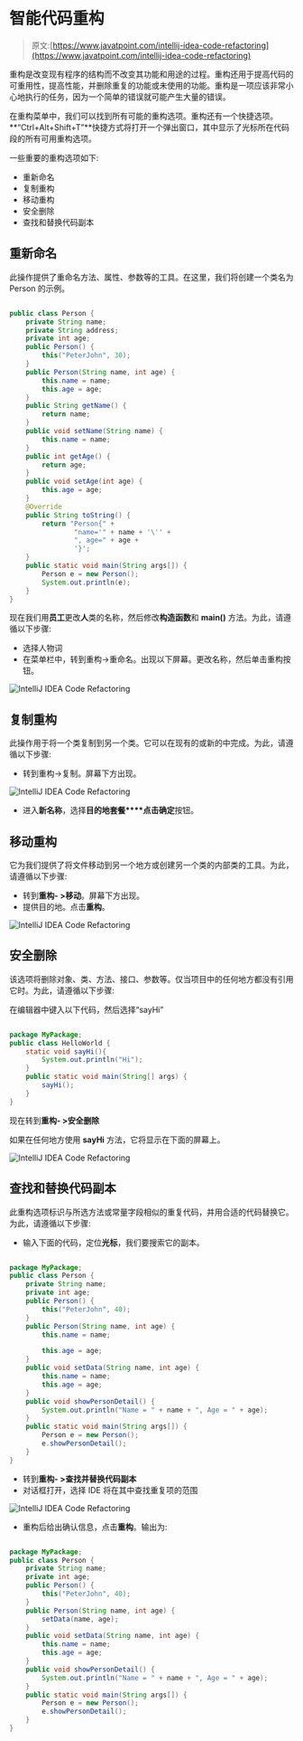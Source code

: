 # 智能代码重构

> 原文:[https://www.javatpoint.com/intellij-idea-code-refactoring](https://www.javatpoint.com/intellij-idea-code-refactoring)

重构是改变现有程序的结构而不改变其功能和用途的过程。重构还用于提高代码的可重用性，提高性能，并删除重复的功能或未使用的功能。重构是一项应该非常小心地执行的任务，因为一个简单的错误就可能产生大量的错误。

在重构菜单中，我们可以找到所有可能的重构选项。重构还有一个快捷选项。**“Ctrl+Alt+Shift+T”**快捷方式将打开一个弹出窗口，其中显示了光标所在代码段的所有可用重构选项。

一些重要的重构选项如下:

*   重新命名
*   复制重构
*   移动重构
*   安全删除
*   查找和替换代码副本

## 重新命名

此操作提供了重命名方法、属性、参数等的工具。在这里，我们将创建一个类名为 Person 的示例。

```java

public class Person {
    private String name;
    private String address;
    private int age;
    public Person() {
        this("PeterJohn", 30);
    }
    public Person(String name, int age) {
        this.name = name;
        this.age = age;
    }
    public String getName() {
        return name;
    }
    public void setName(String name) {
        this.name = name;
    }
    public int getAge() {
        return age;
    }
    public void setAge(int age) {
        this.age = age;
    }
    @Override
    public String toString() {
        return "Person{" +
                "name='" + name + '\'' +
                ", age=" + age +
                '}';
    }
    public static void main(String args[]) {
        Person e = new Person();
        System.out.println(e);
    }
}

```

现在我们用**员工**更改**人**类的名称，然后修改**构造函数**和 **main()** 方法。为此，请遵循以下步骤:

*   选择人物词
*   在菜单栏中，转到重构->重命名。出现以下屏幕。更改名称，然后单击重构按钮。

![IntelliJ IDEA Code Refactoring](img/7256f1767d2f4abbb015a9946d50a017.png)

## 复制重构

此操作用于将一个类复制到另一个类。它可以在现有的或新的中完成。为此，请遵循以下步骤:

*   转到重构->复制。屏幕下方出现。

![IntelliJ IDEA Code Refactoring](img/6eb734c4d150f3b8deed335908889c2a.png)

*   进入**新名称**，选择**目的地套餐****点击确定**按钮。

## 移动重构

它为我们提供了将文件移动到另一个地方或创建另一个类的内部类的工具。为此，请遵循以下步骤:

*   转到**重构- >移动**。屏幕下方出现。
*   提供目的地。点击**重构**。

![IntelliJ IDEA Code Refactoring](img/be7dc8cc3aebe40ee523019d17132f6e.png)

## 安全删除

该选项将删除对象、类、方法、接口、参数等。仅当项目中的任何地方都没有引用它时。为此，请遵循以下步骤:

在编辑器中键入以下代码，然后选择“sayHi”

```java

package MyPackage;
public class HelloWorld {
    static void sayHi(){
        System.out.println("Hi");
    }
    public static void main(String[] args) {
        sayHi();
    }
}

```

现在转到**重构- >安全删除**

如果在任何地方使用 **sayHi** 方法，它将显示在下面的屏幕上。

![IntelliJ IDEA Code Refactoring](img/dd0afaf1dd5b4f496ca279ae187b683d.png)

## 查找和替换代码副本

此重构选项标识与所选方法或常量字段相似的重复代码，并用合适的代码替换它。为此，请遵循以下步骤:

*   输入下面的代码，定位**光标**，我们要搜索它的副本。

```java

package MyPackage;
public class Person {
    private String name;
    private int age;
    public Person() {
        this("PeterJohn", 40);
    }
    public Person(String name, int age) {
        this.name = name;

        this.age = age;
    }
    public void setData(String name, int age) {
        this.name = name;
        this.age = age;
    }
    public void showPersonDetail() {
        System.out.println("Name = " + name + ", Age = " + age);
    }
    public static void main(String args[]) {
        Person e = new Person();
        e.showPersonDetail();
    }
}

```

*   转到**重构- >查找并替换代码副本**
*   对话框打开，选择 IDE 将在其中查找重复项的范围

![IntelliJ IDEA Code Refactoring](img/6ae482932d4118cd5498c98ddeaf9905.png)

*   重构后给出确认信息，点击**重构**。输出为:

```java

package MyPackage;
public class Person {
    private String name;
    private int age;
    public Person() {
        this("PeterJohn", 40);
    }
    public Person(String name, int age) {
        setData(name, age);
    }
    public void setData(String name, int age) {
        this.name = name;
        this.age = age;
    }
    public void showPersonDetail() {
        System.out.println("Name = " + name + ", Age = " + age);
    }
    public static void main(String args[]) {
        Person e = new Person();
        e.showPersonDetail();
    }
}

```